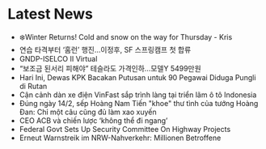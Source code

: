 # Latest News
-  ❄️Winter Returns! Cold and snow on the way for Thursday - Kris
-  연습 타격부터 ‘홈런’ 행진…이정후, SF 스프링캠프 첫 합류
-  GNDP-ISELCO II Virtual
-  “보조금 된서리 피해야” 테슬라도 가격인하…모델Y 5499만원
-  Hari Ini, Dewas KPK Bacakan Putusan untuk 90 Pegawai Diduga Pungli di Rutan
-  Cận cảnh dàn xe điện VinFast sắp trình làng tại triển lãm ô tô Indonesia
-  Đúng ngày 14/2, sếp Hoàng Nam Tiến "khoe" thư tình của tướng Hoàng Đan: Chỉ một câu cũng đủ làm xao xuyến
-  CEO ACB và chiến lược ‘không thể đi ngang’
-  Federal Govt Sets Up Security Committee On Highway Projects
-  Erneut Warnstreik im NRW-Nahverkehr: Millionen Betroffene
